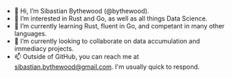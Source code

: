 - 👋 Hi, I’m Sibastian Bythewood (@bythewood).
- 👀 I’m interested in Rust and Go, as well as all things Data Science.
- 🌱 I’m currently learning Rust, fluent in Go, and competant in many other languages.
- 💞️ I’m currently looking to collaborate on data accumulation and immediacy projects.
- 📫 Outside of GitHub, you can reach me at sibastian.bythewood@gmail.com. I'm usually quick to respond.

<!---
bythewood/bythewood is a ✨ special ✨ repository because its `README.md` (this file) appears on your GitHub profile.
You can click the Preview link to take a look at your changes.
--->
